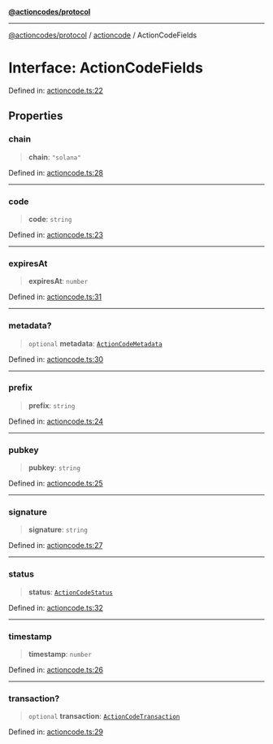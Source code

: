 [**@actioncodes/protocol**](../../README.md)

***

[@actioncodes/protocol](../../modules.md) / [actioncode](../README.md) / ActionCodeFields

# Interface: ActionCodeFields

Defined in: [actioncode.ts:22](https://github.com/otaprotocol/actioncodes/blob/7fa582d3aecdeca51131d2fc9eec0802298f9a4d/src/actioncode.ts#L22)

## Properties

### chain

> **chain**: `"solana"`

Defined in: [actioncode.ts:28](https://github.com/otaprotocol/actioncodes/blob/7fa582d3aecdeca51131d2fc9eec0802298f9a4d/src/actioncode.ts#L28)

***

### code

> **code**: `string`

Defined in: [actioncode.ts:23](https://github.com/otaprotocol/actioncodes/blob/7fa582d3aecdeca51131d2fc9eec0802298f9a4d/src/actioncode.ts#L23)

***

### expiresAt

> **expiresAt**: `number`

Defined in: [actioncode.ts:31](https://github.com/otaprotocol/actioncodes/blob/7fa582d3aecdeca51131d2fc9eec0802298f9a4d/src/actioncode.ts#L31)

***

### metadata?

> `optional` **metadata**: [`ActionCodeMetadata`](ActionCodeMetadata.md)

Defined in: [actioncode.ts:30](https://github.com/otaprotocol/actioncodes/blob/7fa582d3aecdeca51131d2fc9eec0802298f9a4d/src/actioncode.ts#L30)

***

### prefix

> **prefix**: `string`

Defined in: [actioncode.ts:24](https://github.com/otaprotocol/actioncodes/blob/7fa582d3aecdeca51131d2fc9eec0802298f9a4d/src/actioncode.ts#L24)

***

### pubkey

> **pubkey**: `string`

Defined in: [actioncode.ts:25](https://github.com/otaprotocol/actioncodes/blob/7fa582d3aecdeca51131d2fc9eec0802298f9a4d/src/actioncode.ts#L25)

***

### signature

> **signature**: `string`

Defined in: [actioncode.ts:27](https://github.com/otaprotocol/actioncodes/blob/7fa582d3aecdeca51131d2fc9eec0802298f9a4d/src/actioncode.ts#L27)

***

### status

> **status**: [`ActionCodeStatus`](../type-aliases/ActionCodeStatus.md)

Defined in: [actioncode.ts:32](https://github.com/otaprotocol/actioncodes/blob/7fa582d3aecdeca51131d2fc9eec0802298f9a4d/src/actioncode.ts#L32)

***

### timestamp

> **timestamp**: `number`

Defined in: [actioncode.ts:26](https://github.com/otaprotocol/actioncodes/blob/7fa582d3aecdeca51131d2fc9eec0802298f9a4d/src/actioncode.ts#L26)

***

### transaction?

> `optional` **transaction**: [`ActionCodeTransaction`](ActionCodeTransaction.md)

Defined in: [actioncode.ts:29](https://github.com/otaprotocol/actioncodes/blob/7fa582d3aecdeca51131d2fc9eec0802298f9a4d/src/actioncode.ts#L29)
